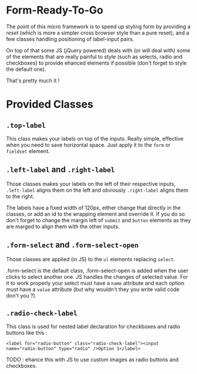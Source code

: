 Form-Ready-To-Go
================

The point of this micro framework is to speed up styling form by providing a _reset_ (which is more a simpler cross browser style than a pure reset), and a few classes handling positioning of label-input pairs.

On top of that some JS (jQuery powered) deals with (or will deal with) some of the elements that are really painful to style (such as selects, radio and checkboxes) to provide ehanced elements if possible (don't forget to style the default one).

That's pretty much it !


Provided Classes
================

`.top-label`
------------

This class makes your labels on top of the inputs. Really simple, effective when you need to save horizontal space. Just apply it to the `form` or `fieldset` element.

`.left-label` and `.right-label`
--------------------------------

Those classes makes your labels on the left of their respective inputs, `.left-label` aligns them on the left and obviously `.right-label` aligns them to the right.

The labels have a fixed width of 120px, either change that directly in the classes, or add an id to the wrapping element and override it. If you do so don't forget to change the margin left of `submit` and `button` elements as they are marged to align them with the other inputs.

`.form-select` and `.form-select-open`
--------------------------------------

Those classes are applied (in JS) to the `ul` elements replacing `select`.

.form-select is the default class, .form-select-open is added when the user clicks to select another one. JS handles the changes of selected value.
For it to work properly your select must have a `name` attribute and each option must have a `value` attribute (but why wouldn't they you write valid code don't you ?).

`.radio-check-label`
--------------------

This class is used for nested label declaration for checkboxes and radio buttons like this :

	<label for="radio-button" class="radio-check-label"><input name="radio-button" type="radio" />Option 1</label>

TODO : ehance this with JS to use custom images as radio buttons and checkboxes.
